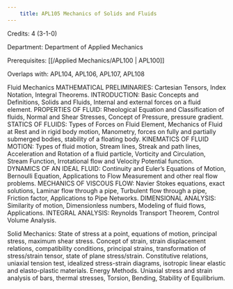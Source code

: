 ```yaml
---
    title: APL105 Mechanics of Solids and Fluids
---
```

Credits: 4 (3-1-0)

Department: Department of Applied Mechanics

Prerequisites: [[/Applied Mechanics/APL100 | APL100]]

Overlaps with: APL104, APL106, APL107, APL108

Fluid Mechanics MATHEMATICAL PRELIMINARIES: Cartesian Tensors, Index Notation, Integral Theorems. INTRODUCTION: Basic Concepts and Definitions, Solids and Fluids, Internal and external forces on a fluid element. PROPERTIES OF FLUID: Rheological Equation and Classification of fluids, Normal and Shear Stresses, Concept of Pressure, pressure gradient. STATICS OF FLUIDS: Types of Forces on Fluid Element, Mechanics of Fluid at Rest and in rigid body motion, Manometry, forces on fully and partially submerged bodies, stability of a floating body. KINEMATICS OF FLUID MOTION: Types of fluid motion, Stream lines, Streak and path lines, Acceleration and Rotation of a fluid particle, Vorticity and Circulation, Stream Function, Irrotational flow and Velocity Potential function. DYNAMICS OF AN IDEAL FLUID: Continuity and Euler’s Equations of Motion, Bernoulli Equation, Applications to Flow Measurement and other real flow problems. MECHANICS OF VISCOUS FLOW: Navier Stokes equations, exact solutions, Laminar flow through a pipe, Turbulent flow through a pipe, Friction factor, Applications to Pipe Networks. DIMENSIONAL ANALYSIS: Similarity of motion, Dimensionless numbers, Modeling of fluid flows, Applications. INTEGRAL ANALYSIS: Reynolds Transport Theorem, Control Volume Analysis.

Solid Mechanics: State of stress at a point, equations of motion, principal stress, maximum shear stress. Concept of strain, strain displacement relations, compatibility conditions, principal strains, transformation of stress/strain tensor, state of plane stress/strain. Constitutive relations, uniaxial tension test, idealized stress-strain diagrams, isotropic linear elastic and elasto-plastic materials. Energy Methods. Uniaxial stress and strain analysis of bars, thermal stresses, Torsion, Bending, Stability of Equilibrium.